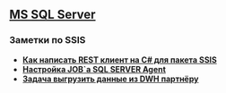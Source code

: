 ## [MS SQL Server](../MSSQL.md)  
### Заметки по SSIS  

- **[Как написать REST клиент на C# для пакета SSIS](./API_Client/API_Client.md)**  
- **[Настройка JOB`а SQL SERVER Agent](./Setting_SQL_Server_Agent_JOB/Setting_JOB.md)**  
- **[Задача выгрузить данные из DWH партнёру](./Upload_ZIP_by_SCP_SFTP/Upload_ZIP_by_SCP_SFTP.md)**  
